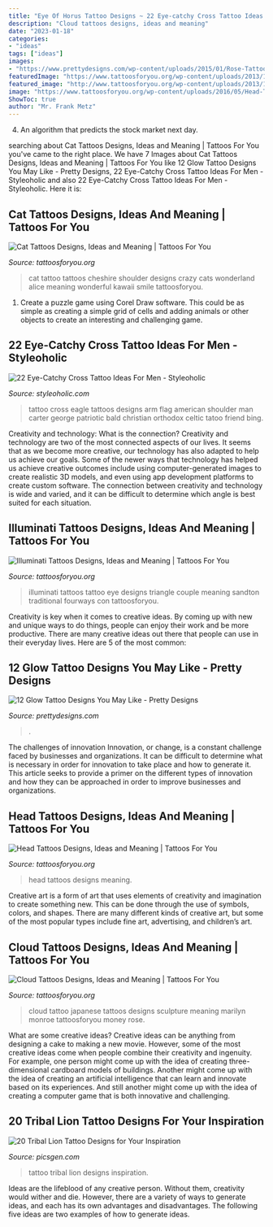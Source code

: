 ```yaml
---
title: "Eye Of Horus Tattoo Designs ~ 22 Eye-catchy Cross Tattoo Ideas For Men"
description: "Cloud tattoos designs, ideas and meaning"
date: "2023-01-18"
categories:
- "ideas"
tags: ["ideas"]
images:
- "https://www.prettydesigns.com/wp-content/uploads/2015/01/Rose-Tattoo1.jpg"
featuredImage: "https://www.tattoosforyou.org/wp-content/uploads/2013/11/Illuminati-Eye-Tattoos.jpg"
featured_image: "http://www.tattoosforyou.org/wp-content/uploads/2013/10/Japanese-Cloud-Tattoo.jpg"
image: "https://www.tattoosforyou.org/wp-content/uploads/2016/05/Head-Tattoos.jpg"
ShowToc: true
author: "Mr. Frank Metz"
---
```



4. An algorithm that predicts the stock market next day.

	

		
searching about Cat Tattoos Designs, Ideas and Meaning | Tattoos For You you've came to the right place. We have 7 Images about Cat Tattoos Designs, Ideas and Meaning | Tattoos For You like 12 Glow Tattoo Designs You May Like - Pretty Designs, 22 Eye-Catchy Cross Tattoo Ideas For Men - Styleoholic and also 22 Eye-Catchy Cross Tattoo Ideas For Men - Styleoholic. Here it is:
		
    
## Cat Tattoos Designs, Ideas And Meaning | Tattoos For You

<img loading=lazy src="http://www.tattoosforyou.org/wp-content/uploads/2013/10/Cat-Tattoos-Pictures-762x1024.jpg" onerror="this.onerror=null;this.src='https://tse2.mm.bing.net/th?id=OIP.Vr2RRj8qVvOQDiDJWSzBdQHaJ8&amp;pid=15.1';" alt="Cat Tattoos Designs, Ideas and Meaning | Tattoos For You">

_Source: tattoosforyou.org_

>cat tattoo tattoos cheshire shoulder designs crazy cats wonderland alice meaning wonderful kawaii smile tattoosforyou. 

	

1. Create a puzzle game using Corel Draw software. This could be as simple as creating a simple grid of cells and adding animals or other objects to create an interesting and challenging game. 

    
## 22 Eye-Catchy Cross Tattoo Ideas For Men - Styleoholic

<img loading=lazy src="https://i.styleoholic.com/2017/03/15-an-eagle-and-cross-tattoo-on-an-arm.jpg" onerror="this.onerror=null;this.src='https://tse4.mm.bing.net/th?id=OIP.7tvOyhvQoUGfjZhpbnnL2wHaJ4&amp;pid=15.1';" alt="22 Eye-Catchy Cross Tattoo Ideas For Men - Styleoholic">

_Source: styleoholic.com_

>tattoo cross eagle tattoos designs arm flag american shoulder man carter george patriotic bald christian orthodox celtic tatoo friend bing. 

	

Creativity and technology: What is the connection?
Creativity and technology are two of the most connected aspects of our lives. It seems that as we become more creative, our technology has also adapted to help us achieve our goals. Some of the newer ways that technology has helped us achieve creative outcomes include using computer-generated images to create realistic 3D models, and even using app development platforms to create custom software. The connection between creativity and technology is wide and varied, and it can be difficult to determine which angle is best suited for each situation.

    
## Illuminati Tattoos Designs, Ideas And Meaning | Tattoos For You

<img loading=lazy src="https://www.tattoosforyou.org/wp-content/uploads/2013/11/Illuminati-Eye-Tattoos.jpg" onerror="this.onerror=null;this.src='https://tse4.mm.bing.net/th?id=OIP.C7w7SK4cXlm-Xm-ezzrNJAHaLG&amp;pid=15.1';" alt="Illuminati Tattoos Designs, Ideas and Meaning | Tattoos For You">

_Source: tattoosforyou.org_

>illuminati tattoos tattoo eye designs triangle couple meaning sandton traditional fourways con tattoosforyou. 

	

Creativity is key when it comes to creative ideas. By coming up with new and unique ways to do things, people can enjoy their work and be more productive. There are many creative ideas out there that people can use in their everyday lives. Here are 5 of the most common: 

    
## 12 Glow Tattoo Designs You May Like - Pretty Designs

<img loading=lazy src="https://www.prettydesigns.com/wp-content/uploads/2015/01/Rose-Tattoo1.jpg" onerror="this.onerror=null;this.src='https://tse2.mm.bing.net/th?id=OIP.xc_GDB6EBb5ZpcGAB8YSKwHaJ4&amp;pid=15.1';" alt="12 Glow Tattoo Designs You May Like - Pretty Designs">

_Source: prettydesigns.com_

>. 

	

The challenges of innovation
Innovation, or change, is a constant challenge faced by businesses and organizations. It can be difficult to determine what is necessary in order for innovation to take place and how to generate it. This article seeks to provide a primer on the different types of innovation and how they can be approached in order to improve businesses and organizations.

    
## Head Tattoos Designs, Ideas And Meaning | Tattoos For You

<img loading=lazy src="https://www.tattoosforyou.org/wp-content/uploads/2016/05/Head-Tattoos.jpg" onerror="this.onerror=null;this.src='https://tse4.mm.bing.net/th?id=OIP.1-fnfHRID0z5mrx7jW4JYwHaLH&amp;pid=15.1';" alt="Head Tattoos Designs, Ideas and Meaning | Tattoos For You">

_Source: tattoosforyou.org_

>head tattoos designs meaning. 

	

Creative art is a form of art that uses elements of creativity and imagination to create something new. This can be done through the use of symbols, colors, and shapes. There are many different kinds of creative art, but some of the most popular types include fine art, advertising, and children’s art.

    
## Cloud Tattoos Designs, Ideas And Meaning | Tattoos For You

<img loading=lazy src="http://www.tattoosforyou.org/wp-content/uploads/2013/10/Japanese-Cloud-Tattoo.jpg" onerror="this.onerror=null;this.src='https://tse4.mm.bing.net/th?id=OIP.RhgXG3SfYCQR5tN2muqF_gHaLH&amp;pid=15.1';" alt="Cloud Tattoos Designs, Ideas and Meaning | Tattoos For You">

_Source: tattoosforyou.org_

>cloud tattoo japanese tattoos designs sculpture meaning marilyn monroe tattoosforyou money rose. 

	

What are some creative ideas?
Creative ideas can be anything from designing a cake to making a new movie. However, some of the most creative ideas come when people combine their creativity and ingenuity. For example, one person might come up with the idea of creating three-dimensional cardboard models of buildings. Another might come up with the idea of creating an artificial intelligence that can learn and innovate based on its experiences. And still another might come up with the idea of creating a computer game that is both innovative and challenging.

    
## 20 Tribal Lion Tattoo Designs For Your Inspiration

<img loading=lazy src="https://www.picsgen.com/wp-content/uploads/2013/10/Tribal-Lion-Tattoo-9.jpg" onerror="this.onerror=null;this.src='https://tse2.mm.bing.net/th?id=OIP.2ata2cC83OT7_Z-j-EFV8wHaNF&amp;pid=15.1';" alt="20 Tribal Lion Tattoo Designs for Your Inspiration">

_Source: picsgen.com_

>tattoo tribal lion designs inspiration. 

	

Ideas are the lifeblood of any creative person. Without them, creativity would wither and die. However, there are a variety of ways to generate ideas, and each has its own advantages and disadvantages. The following five ideas are two examples of how to generate ideas.

